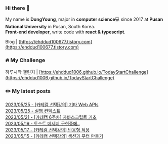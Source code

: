 
### Hi there 👋
My name is **DongYoung**, major in **computer science**💻 since 2017 at **Pusan National University** in Pusan, South Korea.  
**Front-end developer**, write code with **react & typescript**.

Blog | [https://ehddud100677.tistory.com](https://ehddud100677.tistory.com)

### 🔥 My Challenge
하루시작 챌린지 | [https://ehddud1006.github.io/TodayStartChallenge](https://ehddud1006.github.io/TodayStartChallenge)  

### ✏️ My latest posts
[2023/05/25 - [카테캠 선택강의] 기타 Web APIs](https://ehddud100677.tistory.com/850) <br/>
[2023/05/25 - 실행 컨텍스트](https://ehddud100677.tistory.com/849) <br/>
[2023/05/21 - [카테캠 6주차] 자바스크립트 기초](https://ehddud100677.tistory.com/847) <br/>
[2023/05/19 - 토스트 메세지 구현중에..](https://ehddud100677.tistory.com/846) <br/>
[2023/05/17 - [카테캠 선택강의] 반응형 적용](https://ehddud100677.tistory.com/845) <br/>
[2023/05/15 - [카테캠 선택강의] 섹션과 푸터 만들기](https://ehddud100677.tistory.com/844) <br/>
